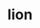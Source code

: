 ---
category: 4-letters
denotation: null
name: lion
reference_link: https://www.etymonline.com/word/lion
root_language: null
root_name: null
title: lion
type: free
word_sums:
- respelling: lion
  sum: 'Lion + '
---